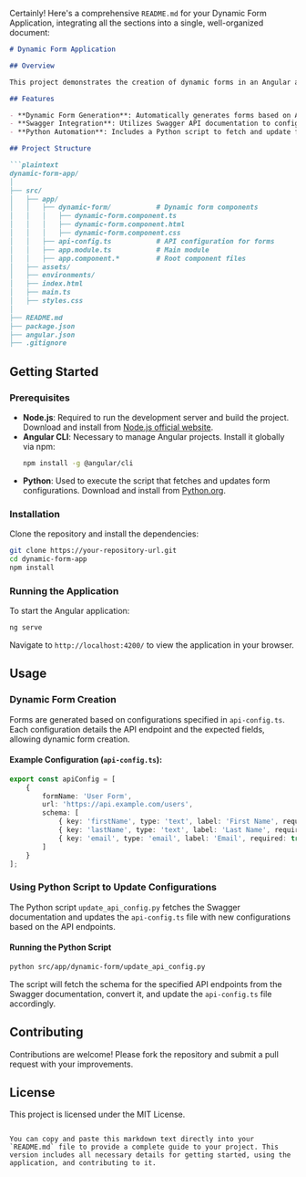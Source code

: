 Certainly! Here's a comprehensive `README.md` for your Dynamic Form Application, integrating all the sections into a single, well-organized document:

```markdown
# Dynamic Form Application

## Overview

This project demonstrates the creation of dynamic forms in an Angular application, driven by API entity configurations. It leverages Swagger documentation to dynamically generate form configurations using a Python script, ensuring the forms are always up-to-date with the API specifications.

## Features

- **Dynamic Form Generation**: Automatically generates forms based on API specifications.
- **Swagger Integration**: Utilizes Swagger API documentation to configure forms dynamically.
- **Python Automation**: Includes a Python script to fetch and update form configurations from Swagger documentation.

## Project Structure

```plaintext
dynamic-form-app/
│
├── src/
│   ├── app/
│   │   ├── dynamic-form/           # Dynamic form components
│   │   │   ├── dynamic-form.component.ts
│   │   │   ├── dynamic-form.component.html
│   │   │   ├── dynamic-form.component.css
│   │   ├── api-config.ts           # API configuration for forms
│   │   ├── app.module.ts           # Main module
│   │   ├── app.component.*         # Root component files
│   ├── assets/
│   ├── environments/
│   ├── index.html
│   ├── main.ts
│   ├── styles.css
│
├── README.md
├── package.json
├── angular.json
├── .gitignore
```

## Getting Started

### Prerequisites

- **Node.js**: Required to run the development server and build the project. Download and install from [Node.js official website](https://nodejs.org/en/).
- **Angular CLI**: Necessary to manage Angular projects. Install it globally via npm:
  ```bash
  npm install -g @angular/cli
  ```
- **Python**: Used to execute the script that fetches and updates form configurations. Download and install from [Python.org](https://www.python.org/downloads/).

### Installation

Clone the repository and install the dependencies:

```bash
git clone https://your-repository-url.git
cd dynamic-form-app
npm install
```

### Running the Application

To start the Angular application:

```bash
ng serve
```

Navigate to `http://localhost:4200/` to view the application in your browser.

## Usage

### Dynamic Form Creation

Forms are generated based on configurations specified in `api-config.ts`. Each configuration details the API endpoint and the expected fields, allowing dynamic form creation.

#### Example Configuration (`api-config.ts`):

```typescript
export const apiConfig = [
    {
        formName: 'User Form',
        url: 'https://api.example.com/users',
        schema: [
            { key: 'firstName', type: 'text', label: 'First Name', required: true },
            { key: 'lastName', type: 'text', label: 'Last Name', required: true },
            { key: 'email', type: 'email', label: 'Email', required: true }
        ]
    }
];
```

### Using Python Script to Update Configurations

The Python script `update_api_config.py` fetches the Swagger documentation and updates the `api-config.ts` file with new configurations based on the API endpoints.

#### Running the Python Script

```bash
python src/app/dynamic-form/update_api_config.py
```

The script will fetch the schema for the specified API endpoints from the Swagger documentation, convert it, and update the `api-config.ts` file accordingly.

## Contributing

Contributions are welcome! Please fork the repository and submit a pull request with your improvements.

## License

This project is licensed under the MIT License.
```

You can copy and paste this markdown text directly into your `README.md` file to provide a complete guide to your project. This version includes all necessary details for getting started, using the application, and contributing to it.